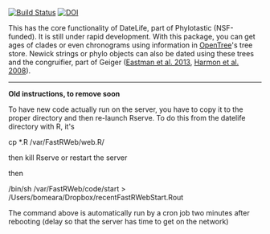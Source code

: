 [![Build Status](https://travis-ci.org/phylotastic/datelife.svg)](https://travis-ci.org/phylotastic/datelife) [![DOI](https://zenodo.org/badge/23036/phylotastic/datelife.svg)](https://zenodo.org/badge/latestdoi/23036/phylotastic/datelife)

This has the core functionality of DateLife, part of Phylotastic (NSF-funded). It is still under rapid development. With this package, you can get ages of clades or even chronograms using information in [OpenTree](http://opentreeoflife.org)'s tree store. Newick strings or phylo objects can also be dated using these trees and the congruifier, part of Geiger ([Eastman et al. 2013](http://onlinelibrary.wiley.com/doi/10.1111/2041-210X.12051/abstract), [Harmon et al. 2008](http://bioinformatics.oxfordjournals.org/content/24/1/129.short)).

---

**Old instructions, to remove soon**

To have new code actually run on the server, you have to copy it to the proper directory and then re-launch Rserve. To do this from the datelife directory with R, it's

cp *.R /var/FastRWeb/web.R/

then kill Rserve or restart the server

then 

/bin/sh /var/FastRWeb/code/start > /Users/bomeara/Dropbox/recentFastRWebStart.Rout

The command above is automatically run by a cron job two minutes after rebooting (delay so that the server has time to get on the network)
